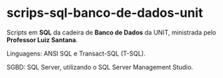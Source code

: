 # scrips-sql-banco-de-dados-unit
 Scripts em **SQL** da cadeira de **Banco de Dados** da UNIT, ministrada pelo **Professor Luiz Santana**.
 
Linguagens: ANSI SQL e Transact-SQL (T-SQL).
 
SGBD: SQL Server, utilizando o SQL Server Management Studio.
